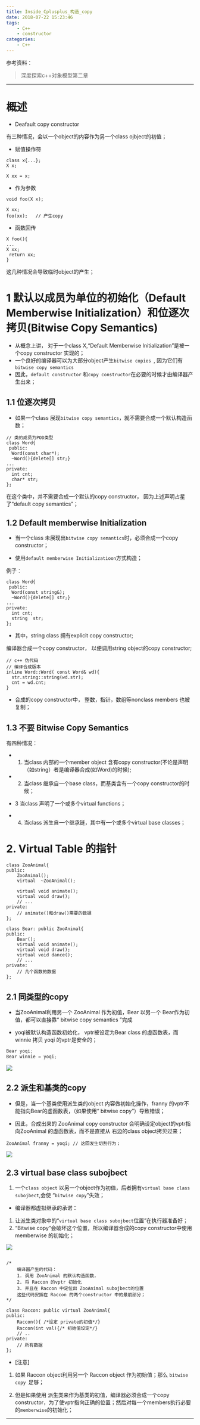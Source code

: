 ```yaml
---
title: Inside_Cplusplus_构造_copy
date: 2018-07-22 15:23:46
tags:
	- C++
	- constructor 
categories:
	- C++
---
```

参考资料：
> 深度探索c++对象模型第二章
---

# 概述
- Deafault copy constructor

有三种情况，会以一个object的内容作为另一个class ojbject的初值；
- 赋值操作符

```
class x{...};
X x;

X xx = x; 
```

- 作为参数

```
void foo(X x);

X xx; 
foo(xx);   // 产生copy
```

- 函数回传

```
X foo(){
...
X xx;
 return xx;
}
```
这几种情况会导致临时object的产生；

# 1 默认以成员为单位的初始化（Default Memberwise Initialization）和位逐次拷贝(Bitwise Copy Semantics)

- 从概念上讲， 对于一个class X,“Default Memberwise Initialization”是被一个copy constructor 实现的；
- 一个良好的编译器可以为大部分object产生`bitwise copies `, 因为它们有`bitwise copy semantics`
- 因此，`default constructor` 和`copy constructor`在必要的时候才由编译器产生出来；

## 1.1 位逐次拷贝
- 如果一个class 展现`bitwise copy semantics`，就不需要合成一个默认构造函数；

```
// 类的成员为POD类型
class Word{
 public:
  Word(const char*);  
  ~Word(){delete[] str;}
...
private:
  int cnt;
  char* str;
};
```

在这个类中，并不需要合成一个默认的copy constructor， 因为上述声明占星了“default copy semantics”；


## 1.2 Default memberwise Initialization
- 当一个class 未展现出`bitwise copy semantics`时，必须合成一个copy constructor；

-  使用`default memberwise Initializatioon`方式构造； 

例子：

```
class Word{
 public:
  Word(const string&);  
  ~Word(){delete[] str;}
...
private:
  int cnt;
  string  str;
};
```

- 其中，string class 拥有explicit copy constructor;

编译器合成一个copy constructor， 以便调用string object的copy constructor;


```
// c++ 伪代码
// 编译合成版本
inline Word::Word( const Word& wd){
  str.string::string(wd.str);
  cnt = wd.cnt;
}
```

- 合成的copy constructor中， 整数，指针，数组等nonclass members 也被复制；

## 1.3 不要 Bitwise Copy Semantics
有四种情况：

- 1. 当class 内部的一个member object 含有copy constructor(不论是声明（如string）者是编译器合成(如Word)的时候);

- 2. 当class 继承自一个base class，而基类含有一个copy constructor的时候；

- 3 当class 声明了一个或多个virtual functions；

- 4. 当class 派生自一个继承链，其中有一个或多个virtual base classes；


# 2. Virtual Table 的指针


```
class ZooAnimal{
public:
	ZooAnimal();
	virtual  ~ZooAnimal();
	
	virtual void animate();
	virtual void draw();
	// ...
private:
	// animate()和draw()需要的数据
};

class Bear: public ZooAnimal{
public:
	Bear();
	virtual void animate();
	virtual void draw();
	virtual void dance();
	// ...
private:
	// 几个函数的数据
};
```

## 2.1 同类型的copy
- 当ZooAnimal利用另一个 ZooAnimal 作为初值，Bear 以另一个 Bear作为初值，都可以直接靠“ bitwise copy semantics ”完成
	
- yoqi被默认构造函数初始化， vptr被设定为Bear class 的虚函数表，而winnie 拷贝 yoqi 的vptr是安全的；

```c++
Bear yoqi;
Bear winnie = yoqi;
```

![](https://upload-images.jianshu.io/upload_images/5361608-de8bc7bf83643fb3.png?imageMogr2/auto-orient/strip%7CimageView2/2/w/1240)



## 2.2 派生和基类的copy
- 但是，当一个基类使用派生类的object 内容做初始化操作，franny 的vptr不能指向Bear的虚函数表，（如果使用“ bitwise copy”）导致错误；
	
- 因此，合成出来的 ZooAnimal copy constructor 会明确设定object的vptr指向ZooAnimal 的虚函数表，而不是直接从 右边的class object拷贝过来；


```
ZooAnimal franny = yoqi; // 这回发生切割行为；
```

![](https://upload-images.jianshu.io/upload_images/5361608-a717ba39b03919f8.png?imageMogr2/auto-orient/strip%7CimageView2/2/w/1240)


## 2.3 virtual base class subojbect

1. 一个`class object` 以另一个object作为初值，后者拥有`virtual base class subojbect`,会使 “`bitwise copy`”失效；
	   
- 编译器都虚拟继承的承诺： 
1. 让派生类对象中的“`virtual base class subojbect`位置”在执行器准备好；
2. “Bitwise copy”会破坏这个位置，所以编译器合成的copy constructor中使用memberwise 的初始化；

![](https://upload-images.jianshu.io/upload_images/5361608-b3e4baf97ebfb19f.png?imageMogr2/auto-orient/strip%7CimageView2/2/w/1240)


```

/*
	编译器产生的代码：
	1. 调用 ZooAnimal 的默认构造函数，
	2. 将 Raccon 的vptr 初始化
	3. 并且在 Raccon 中定位出 ZooAnimal subojbect的位置
	这些代码安插在 Raccon 的两个constructor 中的最前部分；
*/

class Raccon: public virtual ZooAnimal{
public:
	Raccon(){ /*设定 private的初值*/}
	Raccon(int val){/* 初始值设定*/}
	// ..
private:
	// 所有数据
};
```

- [注意]
1. 如果 Raccon object利用另一个 Raccon object 作为初始值；那么 `bitwise copy `足够；
	
2. 但是如果使用 派生类来作为基类的初值，编译器必须合成一个copy constructor，为了使vptr指向正确的位置；然后对每一个members执行必要的`memberwise`的初始化；


---

